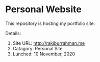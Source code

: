 # Personal Website

This repository is hosting my portfolio site.  

Details:
1. Site URL: http://rakiburrahman.me
2. Catagory: Personal Site
3. Lunched: 10 November, 2020 
